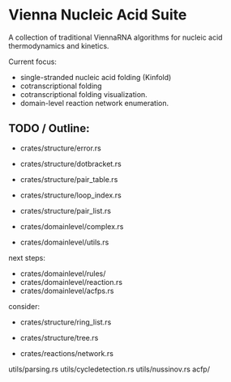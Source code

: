 # Vienna Nucleic Acid Suite

A collection of traditional ViennaRNA algorithms for nucleic acid thermodynamics and kinetics.

Current focus:
 - single-stranded nucleic acid folding (Kinfold)
 - cotranscriptional folding 
 - cotranscriptional folding visualization.
 - domain-level reaction network enumeration.


## TODO / Outline:

* crates/structure/error.rs
* crates/structure/dotbracket.rs
* crates/structure/pair_table.rs
* crates/structure/loop_index.rs
* crates/structure/pair_list.rs

* crates/domainlevel/complex.rs
* crates/domainlevel/utils.rs

next steps: 
- crates/domainlevel/rules/
- crates/domainlevel/reaction.rs
- crates/domainlevel/acfps.rs

consider:
- crates/structure/ring_list.rs
- crates/structure/tree.rs

- crates/reactions/network.rs

utils/parsing.rs
utils/cycledetection.rs
utils/nussinov.rs
acfp/
